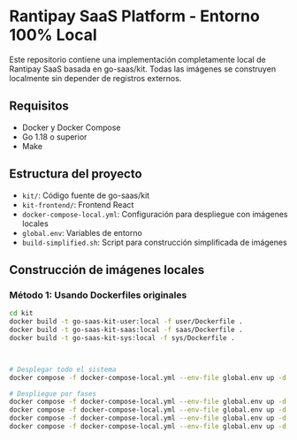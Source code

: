 # Rantipay SaaS Platform - Entorno 100% Local

Este repositorio contiene una implementación completamente local de Rantipay SaaS basada en go-saas/kit. Todas las imágenes se construyen localmente sin depender de registros externos.

## Requisitos

- Docker y Docker Compose
- Go 1.18 o superior
- Make

## Estructura del proyecto

- `kit/`: Código fuente de go-saas/kit
- `kit-frontend/`: Frontend React
- `docker-compose-local.yml`: Configuración para despliegue con imágenes locales
- `global.env`: Variables de entorno
- `build-simplified.sh`: Script para construcción simplificada de imágenes

## Construcción de imágenes locales

### Método 1: Usando Dockerfiles originales
```bash
cd kit
docker build -t go-saas-kit-user:local -f user/Dockerfile .
docker build -t go-saas-kit-saas:local -f saas/Dockerfile .
docker build -t go-saas-kit-sys:local -f sys/Dockerfile .



# Desplegar todo el sistema
docker compose -f docker-compose-local.yml --env-file global.env up -d

# Despliegue por fases
docker compose -f docker-compose-local.yml --env-file global.env up -d etcd mysqld redis
docker compose -f docker-compose-local.yml --env-file global.env up -d kafka kafka-ui
docker compose -f docker-compose-local.yml --env-file global.env up -d user saas sys
docker compose -f docker-compose-local.yml --env-file global.env up -d apisix apisix-dashboard web